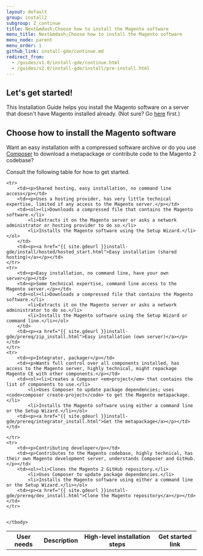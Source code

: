```yaml
---
layout: default
group: install2
subgroup: Z_continue
title: Next&mdash;Choose how to install the Magento software
menu_title: Next&mdash;Choose how to install the Magento software
menu_node: parent
menu_order: 1
github_link: install-gde/continue.md
redirect_from: 
  - /guides/v1.0/install-gde/continue.html
  - /guides/v2.0/install-gde/install/pre-install.html
---
```


## Let's get started!
This Installation Guide helps you install the Magento software on a server that doesn't have Magento installed already. (Not sure? Go <a href="{{ site.gdeurl }}install-gde/basics/basics_magento-installed.html">here</a> first.)

<h2 id="install-overview-audience">Choose how to install the Magento software</h2>
Want an easy installation with a compressed software archive or do you use <a href="https://getcomposer.org/doc/00-intro.md" target="_blank">Composer</a> to download a metapackage or contribute code to the Magento 2 codebase?

Consult the following table for how to get started.

<table>
	<!-- <col width="25%">
	<col width="65%">
	<col width="10%"> -->
	<tbody>
		<tr>
			<th>User needs</th>
			<th>Description</th>
			<th>High-level installation steps</th>
			<th>Get started link</th>
		</tr>
		
	<tr>
		<td><p>Shared hosting, easy installation, no command line access</p></td>
		<td><p>Uses a hosting provider, has very little technical expertise, limited if any access to the Magento server.</p></td>
		<td><ol><li>Downloads a compressed file that contains the Magento software.</li>
			<li>Extracts it on the Magento server or asks a network administrator or hosting provider to do so.</li>
			<li>Installs the Magento software using the Setup Wizard.</li></ol>
		</td>
		<td><p><a href="{{ site.gdeurl }}install-gde/install/hosted/hosted_start.html">Easy installation (shared hosting)</a></p></td>
	</tr>
	<tr>
		<td><p>Easy installation, no command line, have your own server</p></td>
		<td><p>Some technical expertise, command line access to the Magento server.</p></td>
		<td><ol><li>Downloads a compressed file that contains the Magento software.</li>
			<li>Extracts it on the Magento server or asks a network administrator to do so.</li>
			<li>Installs the Magento software using the Setup Wizard or command line.</li></ol>
		</td>
		<td><p><a href="{{ site.gdeurl }}install-gde/prereq/zip_install.html">Easy installation (own server)</a></p></td>
	</tr>
	<tr>
		<td><p>Integrator, packager</p></td>
		<td><p>Wants full control over all components installed, has access to the Magento server, highly technical, might repackage Magento CE with other components.</p></td>
		<td><ol><li>Creates a Composer <em>project</em> that contains the list of components to use.</li>
			<li>Uses Composer to update package dependencies; uses <code>composer create-project</code> to get the Magento metapackage.</li>
			<li>Installs the Magento software using either a command line or the Setup Wizard.</li></ol>
		<td><p><a href="{{ site.gdeurl }}install-gde/prereq/integrator_install.html">Get the metapackage</a></p></td>
	</td>

	</tr>
	<tr>
		<td><p>Contributing developer</p></td>
		<td><p>Contributes to the Magento codebase, highly technical, has their own Magento development server, understands Composer and GitHub.</p></td>
		<td><ol><li>Clones the Magento 2 GitHub repository.</li>
			<li>Uses Composer to update package dependencies.</li>
			<li>Installs the Magento software using either a command line or the Setup Wizard.</li></ol>
		<td><p><a href="{{ site.gdeurl }}install-gde/prereq/dev_install.html">Clone the Magento repository</a></p></td>
	</td>
	</tr>
	
	
	</tbody>
</table>
